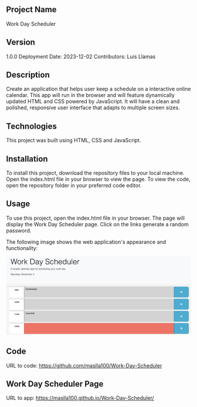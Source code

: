 ## Project Name
Work Day Scheduler  

## Version
1.0.0 Deployment Date: 2023-12-02 Contributors: Luis Llamas

## Description

Create an application that helps user keep a schedule on a interactive online calendar.  This app will run in the browser and will feature dynamically updated HTML and CSS powered by JavaScript. It will have a clean and polished, responsive user interface that adapts to multiple screen sizes.

## Technologies

This project was built using HTML, CSS and JavaScript.

## Installation
To install this project, download the repository files to your local machine. Open the index.html file in your browser to view the page. To view the code, open the repository folder in your preferred code editor.

## Usage
To use this project, open the index.html file in your browser. The page will display the Work Day Scheduler  page. Click on the links generate a random password.


The following image shows the web application's appearance and functionality:

![The Work Day Scheduler  shows the following image".](/Assets/sample.jpeg)

## Code
URL to code: https://github.com/maslla100/Work-Day-Scheduler
## Work Day Scheduler Page
URL to app: https://maslla100.github.io/Work-Day-Scheduler/